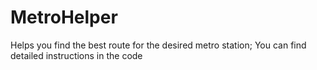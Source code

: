 # MetroHelper
Helps you find the best route for the desired metro station; 
You can find detailed instructions in the code
